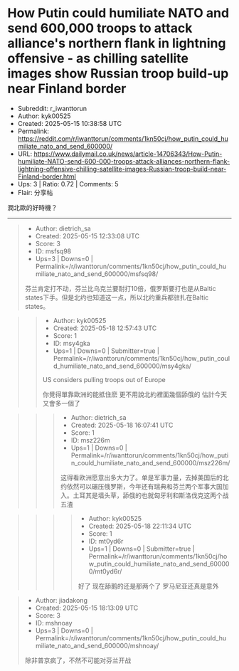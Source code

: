# How Putin could humiliate NATO and send 600,000 troops to attack alliance's northern flank in lightning offensive - as chilling satellite images show Russian troop build-up near Finland border

- Subreddit: r_iwanttorun
- Author: kyk00525
- Created: 2025-05-15 10:38:58 UTC
- Permalink: https://reddit.com/r/iwanttorun/comments/1kn50cj/how_putin_could_humiliate_nato_and_send_600000/
- URL: https://www.dailymail.co.uk/news/article-14706343/How-Putin-humiliate-NATO-send-600-000-troops-attack-alliances-northern-flank-lightning-offensive-chilling-satellite-images-Russian-troop-build-near-Finland-border.html
- Ups: 3 | Ratio: 0.72 | Comments: 5
- Flair: 分享帖


潤北歐的好時機？


---

> - Author: dietrich_sa
> - Created: 2025-05-15 12:33:08 UTC
> - Score: 3
> - ID: msfsq98
> - Ups=3 | Downs=0 | Permalink=/r/iwanttorun/comments/1kn50cj/how_putin_could_humiliate_nato_and_send_600000/msfsq98/
>
> 芬兰肯定打不动，芬兰比乌克兰要耐打10倍，俄罗斯要打也是从Baltic states下手。但是北约也知道这一点，所以北约重兵都驻扎在Baltic states。

>> - Author: kyk00525
>> - Created: 2025-05-18 12:57:43 UTC
>> - Score: 1
>> - ID: msy4gka
>> - Ups=1 | Downs=0 | Submitter=true | Permalink=/r/iwanttorun/comments/1kn50cj/how_putin_could_humiliate_nato_and_send_600000/msy4gka/
>>
>> US considers pulling troops out of Europe
>> 
>> 你覺得單靠歐洲的能抵住麽
>> 更不用說北約裡面幾個舔俄的 估計今天又會多一個了

>>> - Author: dietrich_sa
>>> - Created: 2025-05-18 16:07:41 UTC
>>> - Score: 1
>>> - ID: msz226m
>>> - Ups=1 | Downs=0 | Permalink=/r/iwanttorun/comments/1kn50cj/how_putin_could_humiliate_nato_and_send_600000/msz226m/
>>>
>>> 这得看欧洲愿意出多大力了。单是军事力量，去掉美国后的北约依然可以碾压俄罗斯，今年还有瑞典和芬兰两个军事大国加入。土耳其是墙头草，舔俄的也就匈牙利和斯洛伐克这两个战五渣

>>>> - Author: kyk00525
>>>> - Created: 2025-05-18 22:11:34 UTC
>>>> - Score: 1
>>>> - ID: mt0yd6r
>>>> - Ups=1 | Downs=0 | Submitter=true | Permalink=/r/iwanttorun/comments/1kn50cj/how_putin_could_humiliate_nato_and_send_600000/mt0yd6r/
>>>>
>>>> 好了 现在舔鹅的还是那两个了
>>>> 罗马尼亚还真是意外

> - Author: jiadakong
> - Created: 2025-05-15 18:13:09 UTC
> - Score: 3
> - ID: mshnoay
> - Ups=3 | Downs=0 | Permalink=/r/iwanttorun/comments/1kn50cj/how_putin_could_humiliate_nato_and_send_600000/mshnoay/
>
> 除非普京疯了，不然不可能对芬兰开战

